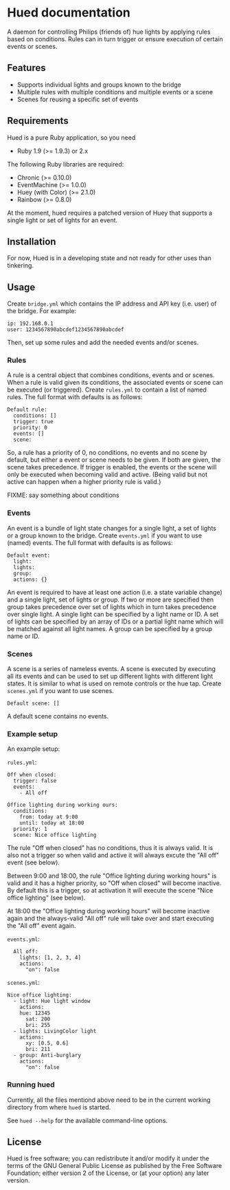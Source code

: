 # Hued documentation

A daemon for controlling Philips (friends of) hue lights by applying rules
based on conditions.  Rules can in turn trigger or ensure execution of
certain events or scenes.

## Features

* Supports individual lights and groups known to the bridge
* Multiple rules with multiple conditions and multiple events or
  a scene
* Scenes for reusing a specific set of events

## Requirements

Hued is a pure Ruby application, so you need

* Ruby 1.9 (>= 1.9.3) or 2.x

The following Ruby libraries are required:

* Chronic (>= 0.10.0)
* EventMachine (>= 1.0.0)
* Huey (with Color) (>= 2.1.0)
* Rainbow (>= 0.8.0)

At the moment, hued requires a patched version of Huey that supports
a single light or set of lights for an event.

## Installation

For now, Hued is in a developing state and not ready for other uses
than tinkering.

## Usage

Create `bridge.yml` which contains the IP address and API key (i.e. user)
of the bridge.  For example:

    ip: 192.168.0.1
    user: 1234567890abcdef1234567890abcdef

Then, set up some rules and add the needed events and/or scenes.

### Rules

A rule is a central object that combines conditions, events and or scenes.
When a rule is valid given its conditions, the associated events or scene
can be executed (or triggered).
Create `rules.yml` to contain a list of named rules.
The full format with defaults is as follows:

    Default rule:
      conditions: []
      trigger: true
      priority: 0
      events: []
      scene:

So, a rule has a priority of 0, no conditions, no events and no scene by
default, but either a event or scene needs to be given.
If both are given, the scene takes precedence.
If trigger is enabled, the events or the scene will only be executed when
becoming valid and active.
(Being valid but not active can happen when a higher priority rule is valid.)

FIXME: say something about conditions

### Events

An event is a bundle of light state changes for a single light, a set of
lights or a group known to the bridge. 
Create `events.yml` if you want to use (named) events.
The full format with defaults is as follows:

    Default event:
      light:
      lights: 
      group:
      actions: {}

An event is required to have at least one action (i.e. a state variable
change) and a single light, set of lights or group.  If two or more are
specified then group takes precedence over set of lights which in turn
takes precedence over single light.
A single light can be specified by a light name or ID.
A set of lights can be specified by an array of IDs or a partial light name
which will be matched against all light names.
A group can be specified by a group name or ID.

### Scenes

A scene is a series of nameless events.  A scene is executed by
executing all its events and can be used to set up different lights
with different light states.
It is similar to what is used on remote controls or the hue tap.
Create `scenes.yml` if you want to use scenes.

    Default scene: []

A default scene contains no events.

### Example setup

An example setup:

`rules.yml`:

    Off when closed:
      trigger: false
      events:
        - All off

    Office lighting during working ours:
      conditions:
        from: today at 9:00
        until: today at 18:00
      priority: 1
      scene: Nice office lighting

The rule "Off when closed" has no conditions, thus it is always valid.
It is also not a trigger so when valid and active it will always excute
the "All off" event (see below).

Between 9:00 and 18:00, the rule "Office lighting during working hours" is
valid and it has a higher priority, so "Off when closed" will become
inactive.  By default this is a trigger, so at activation it will
execute the scene "Nice office lighting" (see below).

At 18:00 the "Office lighting during working hours" will become inactive
again and the always-valid "All off" rule will take over and start
executing the "All off" event again.

`events.yml`:

      All off:
        lights: [1, 2, 3, 4]
        actions:
          "on": false

`scenes.yml`:

    Nice office lighting:
      - light: Hue light window
        actions: 
        hue: 12345
          sat: 200
          bri: 255
      - lights: LivingColor light
        actions:
          xy: [0.5, 0.6]
          bri: 211
      - group: Anti-burglary
        actions:
          "on": false

### Running hued

Currently, all the files mentiond above need to be in the current working
directory from where `hued` is started.

See `hued --help` for the available command-line options.

## License

Hued is free software; you can redistribute it and/or modify it under the
terms of the GNU General Public License as published by the Free Software
Foundation; either version 2 of the License, or (at your option) any later
version.
